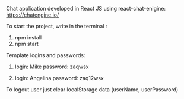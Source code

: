 Chat application developed in React JS using react-chat-enigine: https://chatengine.io/

To start the project, write in the terminal :

1. npm install
2. npm start

Template logins and passwords:

1.  login: Mike
    password: zaqwsx

2.  login: Angelina
    password: zaq12wsx

To logout user just clear localStorage data (userName, userPassword)
